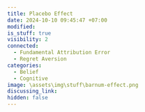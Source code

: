 ```yaml
---
title: Placebo Effect
date: 2024-10-10 09:45:47 +07:00
modified: 
is_stuff: true
visibility: 2
connected:
  - Fundamental Attribution Error
  - Regret Aversion
categories:
  - Belief
  - Cognitive
image: \assets\img\stuff\barnum-effect.png
discussing_link: 
hidden: false
---
```



